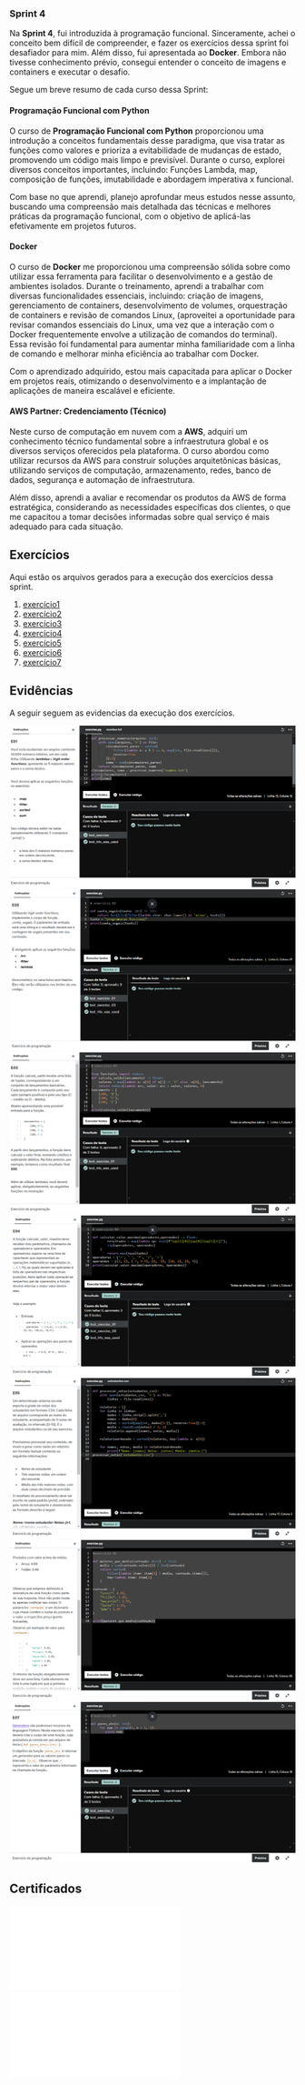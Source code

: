 ### Sprint 4

Na **Sprint 4**, fui introduzida à programação funcional. Sinceramente, achei o conceito bem difícil de compreender, e fazer os exercícios dessa sprint foi desafiador para mim. Além disso, fui apresentada ao **Docker**. Embora não tivesse conhecimento prévio, consegui entender o conceito de imagens e containers e executar o desafio.

Segue um breve resumo de cada curso dessa Sprint:

#### Programação Funcional com Python

O curso de **Programação Funcional com Python** proporcionou uma introdução a conceitos fundamentais desse paradigma, que visa tratar as funções como valores e prioriza a evitabilidade de mudanças de estado, promovendo um código mais limpo e previsível. Durante o curso, explorei diversos conceitos importantes, incluindo: Funções Lambda, map, composição de funções, imutabilidade e abordagem imperativa x funcional.

Com base no que aprendi, planejo aprofundar meus estudos nesse assunto, buscando uma compreensão mais detalhada das técnicas e melhores práticas da programação funcional, com o objetivo de aplicá-las efetivamente em projetos futuros.

#### Docker

O curso de **Docker** me proporcionou uma compreensão sólida sobre como utilizar essa ferramenta para facilitar o desenvolvimento e a gestão de ambientes isolados. Durante o treinamento, aprendi a trabalhar com diversas funcionalidades essenciais, incluindo: criação de imagens, gerenciamento de containers, desenvolvimento de volumes, orquestração de containers e revisão de comandos Linux, (aproveitei a oportunidade para revisar comandos essenciais do Linux, uma vez que a interação com o Docker frequentemente envolve a utilização de comandos do terminal). Essa revisão foi fundamental para aumentar minha familiaridade com a linha de comando e melhorar minha eficiência ao trabalhar com Docker.

Com o aprendizado adquirido, estou mais capacitada para aplicar o Docker em projetos reais, otimizando o desenvolvimento e a implantação de aplicações de maneira escalável e eficiente.

#### AWS Partner: Credenciamento (Técnico)

Neste curso de computação em nuvem com a **AWS**, adquiri um conhecimento técnico fundamental sobre a infraestrutura global e os diversos serviços oferecidos pela plataforma. O curso abordou como utilizar recursos da AWS para construir soluções arquitetônicas básicas, utilizando serviços de computação, armazenamento, redes, banco de dados, segurança e automação de infraestrutura.

Além disso, aprendi a avaliar e recomendar os produtos da AWS de forma estratégica, considerando as necessidades específicas dos clientes, o que me capacitou a tomar decisões informadas sobre qual serviço é mais adequado para cada situação.


## Exercícios 

Aqui estão os arquivos gerados para a execução dos exercícios dessa sprint.

01. [exercício1](../Sprint4/Exercicios/py/ex01.py)
02. [exercício2](../Sprint4/Exercicios/py/ex02.py)
03. [exercício3](../Sprint4/Exercicios/py/ex03.py)
04. [exercício4](../Sprint4/Exercicios/py/ex04.py)
05. [exercício5](../Sprint4/Exercicios/py/ex05.py)
06. [exercício6](../Sprint4/Exercicios/py/ex06.py)
07. [exercício7](../Sprint4/Exercicios/py/ex07.py)

## Evidências

A seguir seguem as evidencias da execução dos exercícios.

![exercício1](../Sprint4/Exercicios/imagens/ex01.png)
![exercício2](../Sprint4/Exercicios/imagens/ex02.png)
![exercício3](../Sprint4/Exercicios/imagens/ex03.png)
![exercício4](../Sprint4/Exercicios/imagens/ex04.png)
![exercício5](../Sprint4/Exercicios/imagens/ex05.png)
![exercício6](../Sprint4/Exercicios/imagens/ex06.png)
![exercício7](../Sprint4/Exercicios/imagens/ex07.png)

## Certificados
![curso AWS credenciamento](../Sprint4/Certificados/awscredenciamentotecnico.pdf)
![curso AWS tecnical essencials](../Sprint4/Certificados/awstecnicalessencials.pdf)


